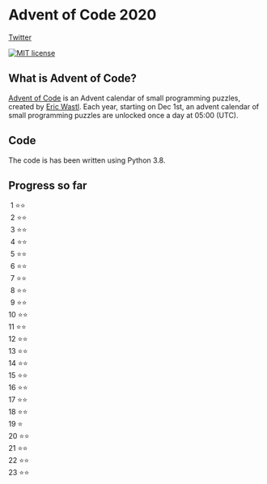 # Advent of Code 2020

[Twitter](https://twitter.com/datascience_fun)

[![MIT license](https://img.shields.io/badge/License-MIT-blue.svg)](https://opensource.org/licenses/MIT)


## What is Advent of Code?
[Advent of Code](http://adventofcode.com) is an Advent calendar of small programming puzzles, created by [Eric Wastl](https://twitter.com/ericwastl). Each year, starting on Dec 1st, an advent calendar of small programming puzzles are unlocked once a day at 05:00 (UTC).

## Code
The code is has been written using Python 3.8. 

## Progress so far

&nbsp;1 ⭐️⭐️ <br/>
&nbsp;2 ⭐️⭐️ <br/>
&nbsp;3 ⭐️⭐️ <br/>
&nbsp;4 ⭐️⭐️ <br/>
&nbsp;5 ⭐️⭐️ <br/>
&nbsp;6 ⭐️⭐️ <br/>
&nbsp;7 ⭐️⭐️ <br/>
&nbsp;8 ⭐️⭐️ <br/>
&nbsp;9 ⭐️⭐️ <br/>
10 ⭐️⭐️ <br/>
11 ⭐️⭐️ <br/>
12 ⭐️⭐️ <br/>
13 ⭐️⭐️ <br/>
14 ⭐️⭐️ <br/>
15 ⭐️⭐️ <br/>
16 ⭐️⭐️ <br/>
17 ⭐️⭐️ <br/>
18 ⭐️⭐️ <br/>
19 ⭐️ <br/>
20 ⭐⭐️️ <br/>
21 ⭐️⭐️ <br/>
22 ⭐️⭐️ <br/>
23 ⭐️⭐️ <br/>